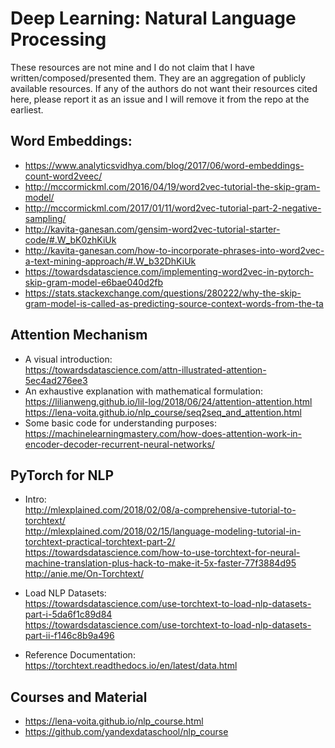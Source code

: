 # Deep Learning: Natural Language Processing
These resources are not mine and I do not claim that I have written/composed/presented them. They are an aggregation of publicly available resources. If any of the authors do not want their resources cited here, please report it as an issue and I will remove it from the repo at the earliest.

## Word Embeddings:
* https://www.analyticsvidhya.com/blog/2017/06/word-embeddings-count-word2veec/  
* http://mccormickml.com/2016/04/19/word2vec-tutorial-the-skip-gram-model/  
* http://mccormickml.com/2017/01/11/word2vec-tutorial-part-2-negative-sampling/  
* http://kavita-ganesan.com/gensim-word2vec-tutorial-starter-code/#.W_bK0zhKiUk  
* http://kavita-ganesan.com/how-to-incorporate-phrases-into-word2vec-a-text-mining-approach/#.W_b32DhKiUk  
* https://towardsdatascience.com/implementing-word2vec-in-pytorch-skip-gram-model-e6bae040d2fb  
* https://stats.stackexchange.com/questions/280222/why-the-skip-gram-model-is-called-as-predicting-source-context-words-from-the-ta  

## Attention Mechanism
* A visual introduction:  
https://towardsdatascience.com/attn-illustrated-attention-5ec4ad276ee3
* An exhaustive explanation with mathematical formulation:  
https://lilianweng.github.io/lil-log/2018/06/24/attention-attention.html  
https://lena-voita.github.io/nlp_course/seq2seq_and_attention.html
* Some basic code for understanding purposes:  
https://machinelearningmastery.com/how-does-attention-work-in-encoder-decoder-recurrent-neural-networks/  

## PyTorch for NLP
* Intro:  
http://mlexplained.com/2018/02/08/a-comprehensive-tutorial-to-torchtext/  
http://mlexplained.com/2018/02/15/language-modeling-tutorial-in-torchtext-practical-torchtext-part-2/  
https://towardsdatascience.com/how-to-use-torchtext-for-neural-machine-translation-plus-hack-to-make-it-5x-faster-77f3884d95  
http://anie.me/On-Torchtext/  

* Load NLP Datasets:  
https://towardsdatascience.com/use-torchtext-to-load-nlp-datasets-part-i-5da6f1c89d84  
https://towardsdatascience.com/use-torchtext-to-load-nlp-datasets-part-ii-f146c8b9a496  

* Reference Documentation:  
https://torchtext.readthedocs.io/en/latest/data.html  

## Courses and Material
* https://lena-voita.github.io/nlp_course.html
* https://github.com/yandexdataschool/nlp_course

